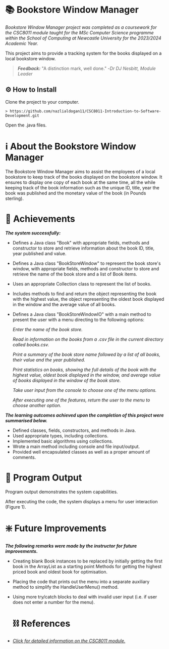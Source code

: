 # 📚 Bookstore Window Manager 

*Bookstore Window Manager project was completed as a coursework for the CSC8011 module taught for the MSc Computer Science programme within the School of Computing at Newcastle University for the 2023/2024 Academic Year.*

This project aims to provide a tracking system for the books displayed on a local bookstore window.

>___Feedback:___
> "A distinction mark, well done."
> -*Dr DJ Nesbitt, Module Leader*

## ⚙️ How to Install 

Clone the project to your computer.

```
> https://github.com/nazlialdogan11/CSC8011-Introduction-to-Software-Development.git
```

Open the .java files.

# ℹ About the Bookstore Window Manager

The Bookstore Window Manager aims to assist the employees of a local bookstore to keep track of the books displayed on the bookstore window. It ensures to display one copy of each book at the same time, all the while keeping track of the book information such as the unique ID, title, year the book was published and the monetary value of the book (in Pounds sterling).

# 🔖 Achievements

***The system successfully:***
- Defines a Java class "Book" with appropriate fields, methods and constructor to store and retrieve information about the book ID, title, year published and value.
- Defines a Java class "BookStoreWindow" to represent the book store's window, with appropriate fields, methods and constructor to store and retrieve the name of the book store and a list of Book items.
- Uses an appropriate Collection class to represent the list of books.
- Includes methods to find and return the object representing the book with the highest value, the object representing the oldest book displayed in the window and the average value of all books.
- Defines a Java class "BookStoreWindowIO" with a main method to present the user with a menu directing to the following options:

  _Enter the name of the book store._

     _Read in information on the books from a .csv file in the current directory called books.csv._

    _Print a summary of the book store name followed by a list of all books, their value and the year published._

  _Print statistics on books, showing the full details of the book with the highest value, oldest book displayed in the window, and average value of books displayed in the window of the book store._

    _Take user input from the console to choose one of the menu options._

    _After executing one of the features, return the user to the menu to choose another option._
  
***The learning outcomes achieved upon the completion of this project were summarised below.***
- Defined classes, fields, constructors, and methods in Java.
- Used appropriate types, including collections.
- Implemented basic algorithms using collections.
- Wrote a main method including console and file input/output.
- Provided well encapsulated classes as well as a proper amount of comments.

# 📄 Program Output

Program output demonstrates the system capabilities.

After executing the code, the system displays a menu for user interaction (Figure 1).

# ❇️ Future Improvements

***The following remarks were made by the instructor for future improvements.***
- Creating blank Book instances to be replaced by initially getting the first book in the ArrayList as a starting point Methods for getting the highest priced book and oldest book for optimisation.
- Placing the code that prints out the menu into a separate auxiliary method to simplify the HandleUserMenu() method.
- Using more try/catch blocks to deal with invalid user input (i.e. if user does not enter a number for the menu).

  # ⛓️ References

- [*Click for detailed information on the CSC8011 module.*](https://www.ncl.ac.uk/module-catalogue/module.php?code=CSC8011])
  





